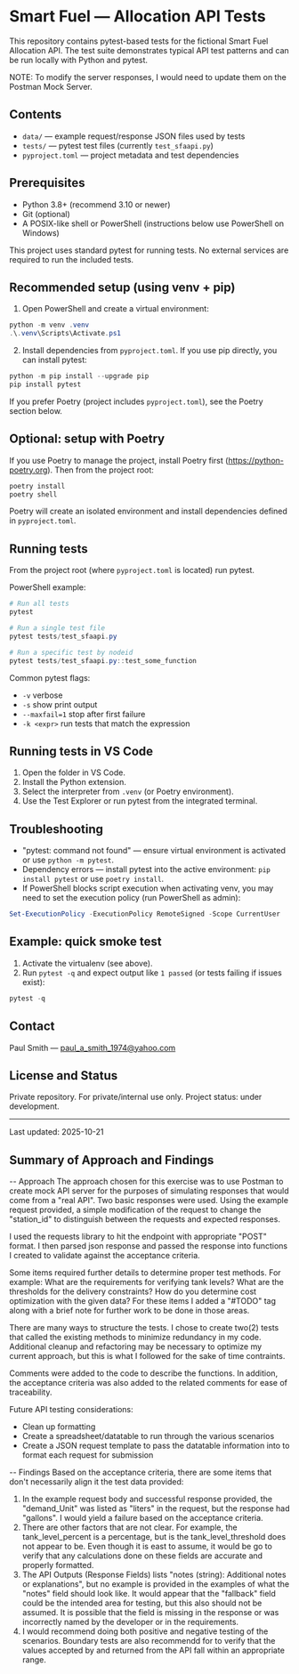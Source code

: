 # Smart Fuel — Allocation API Tests

This repository contains pytest-based tests for the fictional Smart Fuel Allocation API. The test suite demonstrates typical API test patterns and can be run locally with Python and pytest.

NOTE: To modify the server responses, I would need to update them on the Postman Mock Server.

## Contents

- `data/` — example request/response JSON files used by tests
- `tests/` — pytest test files (currently `test_sfaapi.py`)
- `pyproject.toml` — project metadata and test dependencies

## Prerequisites

- Python 3.8+ (recommend 3.10 or newer)
- Git (optional)
- A POSIX-like shell or PowerShell (instructions below use PowerShell on Windows)

This project uses standard pytest for running tests. No external services are required to run the included tests.

## Recommended setup (using venv + pip)

1. Open PowerShell and create a virtual environment:

```powershell
python -m venv .venv
.\.venv\Scripts\Activate.ps1
```

2. Install dependencies from `pyproject.toml`. If you use pip directly, you can install pytest:

```powershell
python -m pip install --upgrade pip
pip install pytest
```

If you prefer Poetry (project includes `pyproject.toml`), see the Poetry section below.

## Optional: setup with Poetry

If you use Poetry to manage the project, install Poetry first (https://python-poetry.org). Then from the project root:

```powershell
poetry install
poetry shell
```

Poetry will create an isolated environment and install dependencies defined in `pyproject.toml`.

## Running tests

From the project root (where `pyproject.toml` is located) run pytest.

PowerShell example:

```powershell
# Run all tests
pytest

# Run a single test file
pytest tests/test_sfaapi.py

# Run a specific test by nodeid
pytest tests/test_sfaapi.py::test_some_function
```

Common pytest flags:

- `-v` verbose
- `-s` show print output
- `--maxfail=1` stop after first failure
- `-k <expr>` run tests that match the expression

## Running tests in VS Code

1. Open the folder in VS Code.
2. Install the Python extension.
3. Select the interpreter from `.venv` (or Poetry environment).
4. Use the Test Explorer or run pytest from the integrated terminal.

## Troubleshooting

- "pytest: command not found" — ensure virtual environment is activated or use `python -m pytest`.
- Dependency errors — install pytest into the active environment: `pip install pytest` or use `poetry install`.
- If PowerShell blocks script execution when activating venv, you may need to set the execution policy (run PowerShell as admin):

```powershell
Set-ExecutionPolicy -ExecutionPolicy RemoteSigned -Scope CurrentUser
```

## Example: quick smoke test

1. Activate the virtualenv (see above).
2. Run `pytest -q` and expect output like `1 passed` (or tests failing if issues exist):

```powershell
pytest -q
```

## Contact

Paul Smith — paul_a_smith_1974@yahoo.com

## License and Status

Private repository. For private/internal use only. Project status: under development.

---
Last updated: 2025-10-21

## Summary of Approach and Findings

-- Approach
The approach chosen for this exercise was to use Postman to create mock API server for the purposes of simulating responses that would come from a "real API". Two basic responses were used. Using the example request provided, a simple modification of the request to change the "station_id" to distinguish between the requests and expected responses.

I used the requests library to hit the endpoint with appropriate "POST" format. I then parsed json response and passed the response into functions I created to validate against the acceptance criteria.

Some items required further details to determine proper test methods. For example: What are the requirements for verifying tank levels? What are the thresholds for the delivery constraints? How do you determine cost optimization with the given data? For these items I added a "#TODO" tag along with a brief note for further work to be done in those areas.

There are many ways to structure the tests. I chose to create two(2) tests that called the existing methods to minimize redundancy in my code. Additional cleanup and refactoring may be necessary to optimize my current approach, but this is what I followed for the sake of time contraints.

Comments were added to the code to describe the functions. In addition, the acceptance criteria was also added to the related comments for ease of traceability.

Future API testing considerations:
 - Clean up formatting
 - Create a spreadsheet/datatable to run through the various scenarios
 - Create a JSON request template to pass the datatable information into to format each request for submission


-- Findings
Based on the acceptance criteria, there are some items that don't necessarily align it the test data provided:
1) In the example request body and successful response provided, the "demand_Unit" was listed as "liters" in the request, but the response had "gallons". I would yield a failure based on the acceptance criteria.
2) There are other factors that are not clear. For example, the tank_level_percent is a percentage, but is the tank_level_threshold does not appear to be. Even though it is east to assume, it would be go to verify that any calculations done on these fields are accurate and properly formatted.
3) The API Outputs (Response Fields) lists "notes (string): Additional notes or explanations", but no example is provided in the examples of what the "notes" field should look like. It would appear that the "fallback" field could be the intended area for testing, but this also should not be assumed. It is possible that the field is missing in the response or was incorrectly named by the developer or in the requirements.
4) I would recommend doing both positive and negative testing of the scenarios. Boundary tests are also recommendd for to verify that the values accepted by and returned from the API fall within an appropriate range.